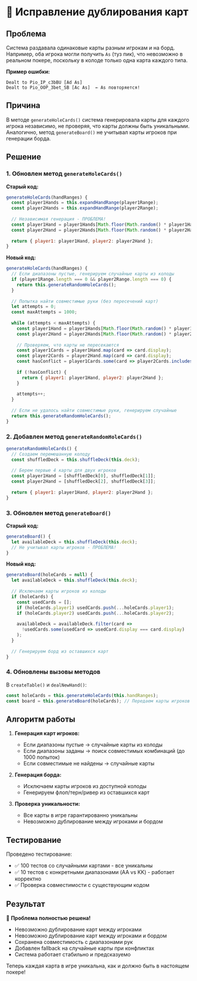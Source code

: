 # 🎴 Исправление дублирования карт

## Проблема

Система раздавала одинаковые карты разным игрокам и на борд. Например, оба игрока могли получить `As` (туз пик), что невозможно в реальном покере, поскольку в колоде только одна карта каждого типа.

**Пример ошибки:**
```
Dealt to Pio_IP_c3bBU [Ad As]
Dealt to Pio_OOP_3bet_SB [Ac As]  ← As повторяется!
```

## Причина

В методе `generateHoleCards()` система генерировала карты для каждого игрока независимо, не проверяя, что карты должны быть уникальными. Аналогично, метод `generateBoard()` не учитывал карты игроков при генерации борда.

## Решение

### 1. Обновлен метод `generateHoleCards()`

**Старый код:**
```javascript
generateHoleCards(handRanges) {
  const player1Hands = this.expandHandRange(player1Range);
  const player2Hands = this.expandHandRange(player2Range);
  
  // Независимая генерация - ПРОБЛЕМА!
  const player1Hand = player1Hands[Math.floor(Math.random() * player1Hands.length)];
  const player2Hand = player2Hands[Math.floor(Math.random() * player2Hands.length)];
  
  return { player1: player1Hand, player2: player2Hand };
}
```

**Новый код:**
```javascript
generateHoleCards(handRanges) {
  // Если диапазоны пустые, генерируем случайные карты из колоды
  if (player1Range.length === 0 && player2Range.length === 0) {
    return this.generateRandomHoleCards();
  }
  
  // Попытка найти совместимые руки (без пересечений карт)
  let attempts = 0;
  const maxAttempts = 1000;
  
  while (attempts < maxAttempts) {
    const player1Hand = player1Hands[Math.floor(Math.random() * player1Hands.length)];
    const player2Hand = player2Hands[Math.floor(Math.random() * player2Hands.length)];
    
    // Проверяем, что карты не пересекаются
    const player1Cards = player1Hand.map(card => card.display);
    const player2Cards = player2Hand.map(card => card.display);
    const hasConflict = player1Cards.some(card => player2Cards.includes(card));
    
    if (!hasConflict) {
      return { player1: player1Hand, player2: player2Hand };
    }
    
    attempts++;
  }
  
  // Если не удалось найти совместимые руки, генерируем случайные
  return this.generateRandomHoleCards();
}
```

### 2. Добавлен метод `generateRandomHoleCards()`

```javascript
generateRandomHoleCards() {
  // Создаем перемешанную колоду
  const shuffledDeck = this.shuffleDeck(this.deck);
  
  // Берем первые 4 карты для двух игроков
  const player1Hand = [shuffledDeck[0], shuffledDeck[1]];
  const player2Hand = [shuffledDeck[2], shuffledDeck[3]];
  
  return { player1: player1Hand, player2: player2Hand };
}
```

### 3. Обновлен метод `generateBoard()`

**Старый код:**
```javascript
generateBoard() {
  let availableDeck = this.shuffleDeck(this.deck);
  // Не учитывал карты игроков - ПРОБЛЕМА!
}
```

**Новый код:**
```javascript
generateBoard(holeCards = null) {
  let availableDeck = this.shuffleDeck(this.deck);
  
  // Исключаем карты игроков из колоды
  if (holeCards) {
    const usedCards = [];
    if (holeCards.player1) usedCards.push(...holeCards.player1);
    if (holeCards.player2) usedCards.push(...holeCards.player2);
    
    availableDeck = availableDeck.filter(card => 
      !usedCards.some(usedCard => usedCard.display === card.display)
    );
  }
  
  // Генерируем борд из оставшихся карт
}
```

### 4. Обновлены вызовы методов

В `createTable()` и `dealNewHand()`:
```javascript
const holeCards = this.generateHoleCards(this.handRanges);
const board = this.generateBoard(holeCards); // Передаем карты игроков
```

## Алгоритм работы

1. **Генерация карт игроков:**
   - Если диапазоны пустые → случайные карты из колоды
   - Если диапазоны заданы → поиск совместимых комбинаций (до 1000 попыток)
   - Если совместимые не найдены → случайные карты

2. **Генерация борда:**
   - Исключаем карты игроков из доступной колоды
   - Генерируем флоп/терн/ривер из оставшихся карт

3. **Проверка уникальности:**
   - Все карты в игре гарантированно уникальны
   - Невозможно дублирование между игроками и бордом

## Тестирование

Проведено тестирование:
- ✅ 100 тестов со случайными картами - все уникальны
- ✅ 10 тестов с конкретными диапазонами (AA vs KK) - работает корректно
- ✅ Проверка совместимости с существующим кодом

## Результат

🎉 **Проблема полностью решена!**

- Невозможно дублирование карт между игроками
- Невозможно дублирование карт между игроками и бордом  
- Сохранена совместимость с диапазонами рук
- Добавлен fallback на случайные карты при конфликтах
- Система работает стабильно и предсказуемо

Теперь каждая карта в игре уникальна, как и должно быть в настоящем покере! 